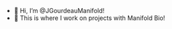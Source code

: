 - 👋 Hi, I’m @JGourdeauManifold!
- 🧬 This is where I work on projects with Manifold Bio!


<!---
JGourdeauManifold/JGourdeauManifold is a ✨ special ✨ repository because its `README.md` (this file) appears on your GitHub profile.
You can click the Preview link to take a look at your changes.
--->
